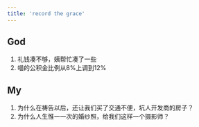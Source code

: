 ```yaml
---
title: 'record the grace'
---
```


## God <Badge type="success" text="恩典"/>

1. 礼钱凑不够，姨帮忙凑了一些
2. 喵的公积金比例从8%上调到12%


## My <Badge type="error" text="抱怨"/>

1. 为什么在祷告以后，还让我们买了交通不便，坑人开发商的房子？
2. 为什么人生惟一一次的婚纱照，给我们这样一个摄影师？